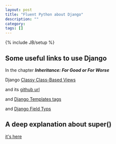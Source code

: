 ```yaml
---
layout: post
title: "Fluent Python about Django"
description: ""
category: 
tags: []
---
```

{% include JB/setup %}


## Some useful links to use Django


In the chapter __*Inheritance: For Good or For Worse*__

Django [Classy Class-Based Views](http://ccbv.co.uk)

and its [github url](https://github.com/django/django)

and [Django Templates tags](https://docs.djangoproject.com/en/1.9/ref/templates/builtins/)

and [Django Field Typs](https://docs.djangoproject.com/en/1.9/ref/models/fields/)

## A deep explanation about super()

[it's here](https://rhettinger.wordpress.com/2011/05/26/super-considered-super/)
